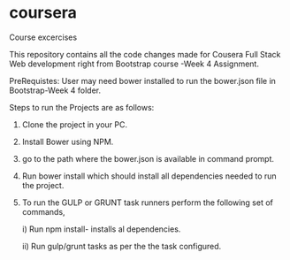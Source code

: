 # coursera
Course excercises

This repository contains all the code changes made for Cousera Full Stack Web development right from Bootstrap course -Week 4 Assignment.

PreRequistes: User may need bower installed to run the bower.json file in Bootstrap-Week 4 folder.

Steps to run the Projects are as follows:

1) Clone the project in your PC.
2) Install Bower using NPM.
3) go to the path where the bower.json is available in command prompt.
4) Run bower install which should install all dependencies needed to run the project.
5) To run the GULP or GRUNT task runners perform the following set of commands,

   i) Run npm install- installs al dependencies.
   
    ii) Run gulp/grunt tasks as per the the task configured.


